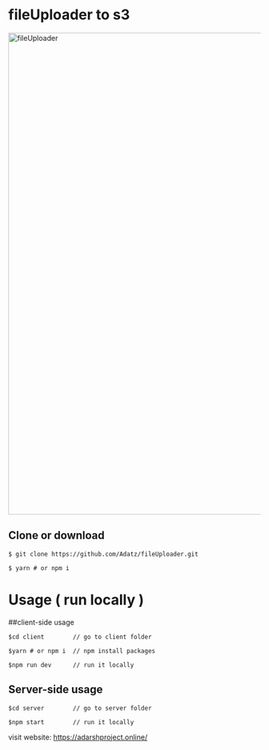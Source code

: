 <h1>fileUploader to s3</h1>
<img width="960" alt="fileUploader" src="https://user-images.githubusercontent.com/59435156/234870711-f523472e-5642-4660-bc22-ef0b8ddf2637.png">

## Clone or download
```teminal
$ git clone https://github.com/Adatz/fileUploader.git
```
```terminal
$ yarn # or npm i
```

# Usage ( run locally )

##client-side usage
```terminal
$cd client        // go to client folder
```
```terminal
$yarn # or npm i  // npm install packages
```
```terminal
$npm run dev      // run it locally
```

## Server-side usage

```terminal
$cd server        // go to server folder
```
```terminal
$npm start        // run it locally
```

visit website:  https://adarshproject.online/
